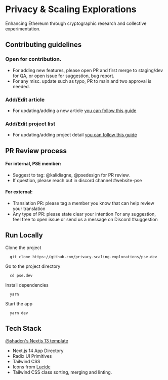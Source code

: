 # Privacy & Scaling Explorations

Enhancing Ethereum through cryptographic research and collective experimentation.

## Contributing guidelines

### Open for contribution.

- For adding new features, please open PR and first merge to staging/dev for QA, or open issue for suggestion, bug report.
- For any misc. update such as typo, PR to main and two approval is needed.

### Add/Edit article

- For updating/adding a new article [you can follow this guide](content/articles/README.md)

### Add/Edit project list

- For updating/adding project detail [you can follow this guide](content/projects/README.md)

## PR Review process

#### For internal, PSE member:

- Suggest to tag: @kalidiagne, @psedesign for PR review.
- If question, please reach out in discord channel #website-pse

#### For external:

- Translation PR: please tag a member you know that can help review your translation
- Any type of PR: please state clear your intention
  For any suggestion, feel free to open issue or send us a message on Discord #suggestion

## Run Locally

Clone the project

```commandline
  git clone https://github.com/privacy-scaling-explorations/pse.dev
```

Go to the project directory

```commandline
  cd pse.dev
```

Install dependencies

```commandline
  yarn
```

Start the app

```commandline
  yarn dev
```

## Tech Stack

[@shadcn's Nextjs 13 template](https://github.com/shadcn/next-template)

- Next.js 14 App Directory
- Radix UI Primitives
- Tailwind CSS
- Icons from [Lucide](https://lucide.dev)
- Tailwind CSS class sorting, merging and linting.





